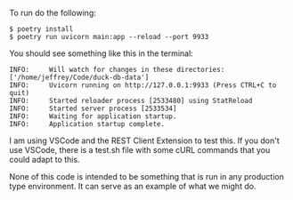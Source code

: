 To run do the following:

```
$ poetry install
$ poetry run uvicorn main:app --reload --port 9933
```

You should see something like this in the terminal:

```
INFO:     Will watch for changes in these directories: ['/home/jeffrey/Code/duck-db-data']
INFO:     Uvicorn running on http://127.0.0.1:9933 (Press CTRL+C to quit)
INFO:     Started reloader process [2533480] using StatReload
INFO:     Started server process [2533534]
INFO:     Waiting for application startup.
INFO:     Application startup complete.
```

I am using VSCode and the REST Client Extension to test this. If you don't use VSCode, there is a test.sh file with some cURL commands that you could adapt to this.

None of this code is intended to be something that is run in any production type environment. It can serve as an example of what we might do.
